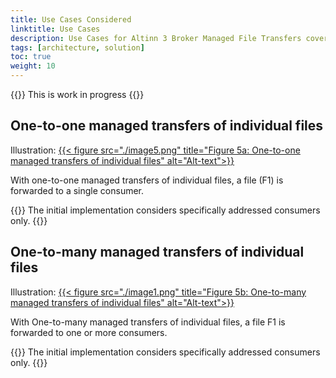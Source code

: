 ```yaml
---
title: Use Cases Considered
linktitle: Use Cases
description: Use Cases for Altinn 3 Broker Managed File Transfers covered by this description of the solution architecture.
tags: [architecture, solution]
toc: true
weight: 10
---
```


{{<notice warning>}} <!-- info -->
This is work in progress
{{</notice>}}

## One-to-one managed transfers of individual files
Illustration:
[{{< figure src="./image5.png" title="Figure 5a: One-to-one managed transfers of individual files" alt="Alt-text">}}](https://www.vg.no)

With one-to-one managed transfers of individual files, a file (F1) is forwarded to a single consumer.

{{<notice info>}} <!-- info -->
The initial implementation considers specifically addressed consumers only.
{{</notice>}}


## One-to-many managed transfers of individual files
Illustration:
[{{< figure src="./image1.png" title="Figure 5b: One-to-many managed transfers of individual files" alt="Alt-text">}}](https://www.vg.no)

With One-to-many managed transfers of individual files, a file F1 is forwarded to one or more consumers.

{{<notice info>}} <!-- info -->
The initial implementation considers specifically addressed consumers only.
{{</notice>}}



